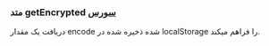 <h3>
متد getEncrypted
<a class="ext-link" href="classes_Tetris_Gameplay.js.html#line24" >سورس</a>
</h3>

دریافت یک مقدار encode شده ذخیره شده در localStorage را فراهم میکند.
